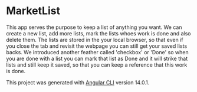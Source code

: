 # MarketList

This app serves the purpose to keep a list of anything you want. We can create a new list, add more lists, mark the lists whoes work is done and also delete them. The lists are stored in the your local browser, so that even if you close the tab and revisit the webpage you can still get your saved lists backs. We introduced another feather called 'checkbox' or 'Done' so when you are done with a list you can mark that list as Done and it will strike that lists and still keep it saved, so that you can keep a reference that this work is done.

This project was generated with [Angular CLI](https://github.com/angular/angular-cli) version 14.0.1.
